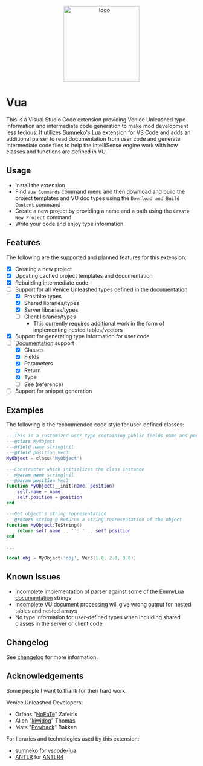 <p align="center">
    <img src="https://github.com/Imposter/vscode-lua-vu/raw/master/VuaLight.png" alt="logo" width="200">
</p>

# Vua

This is a Visual Studio Code extension providing Venice Unleashed type information and intermediate code generation to make mod development less tedious. It utilizes [Sumneko](https://github.com/sumneko)'s Lua extension for VS Code and adds an additional parser to read documentation from user code and generate intermediate code files to help the IntelliSense engine work with how classes and functions are defined in VU.

## Usage

- Install the extension
- Find `Vua Commands` command menu and then download and build the project templates and VU doc types using the `Download and Build Content` command
- Create a new project by providing a name and a path using the `Create New Project` command
- Write your code and enjoy type information

## Features

The following are the supported and planned features for this extension:

- [x] Creating a new project
- [x] Updating cached project templates and documentation
- [x] Rebuilding intermediate code
- [ ] Support for all Venice Unleashed types defined in the [documentation](https://veniceunleashed.net)
  - [x] Frostbite types
  - [x] Shared libraries/types
  - [x] Server libraries/types
  - [ ] Client libraries/types
    - This currently requires additional work in the form of implementing nested tables/vectors
- [x] Support for generating type information for user code
- [ ] [Documentation](https://emmylua.github.io/) support
  - [x] Classes
  - [x] Fields
  - [x] Parameters
  - [x] Return
  - [x] Type
  - [ ] See (reference)
- [ ] Support for snippet generation

## Examples

The following is the recommended code style for user-defined classes:

```lua
---This is a customized user type containing public fields name and position
---@class MyObject
---@field name string|nil
---@field position Vec3
MyObject = class('MyObject')

---Constructor which initializes the class instance
---@param name string|nil
---@param position Vec3
function MyObject:__init(name, position)
    self.name = name
    self.position = position
end

---Get object's string representation
---@return string @ Returns a string representation of the object
function MyObject:ToString()
    return self.name .. ' : ' .. self.position
end

...

local obj = MyObject('obj', Vec3(1.0, 2.0, 3.0))
```

## Known Issues

- Incomplete implementation of parser against some of the EmmyLua [documentation](https://emmylua.github.io/) strings
- Incomplete VU document processing will give wrong output for nested tables and nested arrays
- No type information for user-defined types when including shared classes in the server or client code

## Changelog

See [changelog](CHANGELOG.md) for more information.

## Acknowledgements

Some people I want to thank for their hard work.

Venice Unleashed Developers:

- Orfeas "[NoFaTe](https://github.com/OrfeasZ)" Zafeiris
- Allen "[kiwidog](https://github.com/kiwidoggie)" Thomas
- Mats "[Powback](https://github.com/Powback)" Bakken

For libraries and technologies used by this extension:

- [sumneko](https://github.com/sumneko) for [vscode-lua](https://github.com/sumneko/vscode-lua)
- [ANTLR](https://github.com/antlr) for [ANTLR4](https://github.com/antlr/antlr4)

